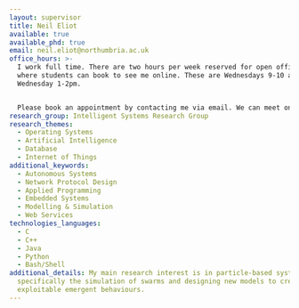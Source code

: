 ```yaml
---
layout: supervisor
title: Neil Eliot
available: true
available_phd: true
email: neil.eliot@northumbria.ac.uk
office_hours: >-
  I work full time. There are two hours per week reserved for open office hours
  where students can book to see me online. These are Wednesdays 9-10 am and
  Wednesday 1-2pm.


  Please book an appointment by contacting me via email. We can meet online via Teams.
research_group: Intelligent Systems Research Group
research_themes:
  - Operating Systems
  - Artificial Intelligence
  - Database
  - Internet of Things
additional_keywords:
  - Autonomous Systems
  - Network Protocol Design
  - Applied Programming
  - Embedded Systems
  - Modelling & Simulation
  - Web Services
technologies_languages:
  - C
  - C++
  - Java
  - Python
  - Bash/Shell
additional_details: My main research interest is in particle-based systems -
  specifically the simulation of swarms and designing new models to create
  exploitable emergent behaviours.
---
```

